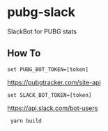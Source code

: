 # pubg-slack
SlackBot for PUBG stats

## How To ##
`set PUBG_BOT_TOKEN=[token]`

https://pubgtracker.com/site-api

`set SLACK_BOT_TOKEN=[token]`

https://api.slack.com/bot-users


` yarn build`